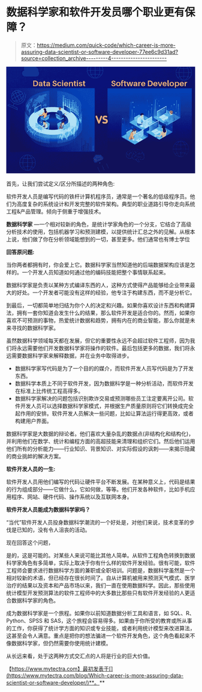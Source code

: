 # 数据科学家和软件开发员哪个职业更有保障？

> 原文：<https://medium.com/quick-code/which-career-is-more-assuring-data-scientist-or-software-developer-77ee6c9d31ad?source=collection_archive---------4----------------------->

![](img/b2915076f10370fe7a849d47ac834163.png)

首先，让我们尝试定义/区分所描述的两种角色:

软件开发人员是编写代码的铁杆计算机程序员，通常是一个著名的低级程序员。他们为高度复杂的系统设计和开发完整的软件架构。典型的职业道路引导你走向系统工程&产品管理。倾向于侧重于增强技术。

**数据科学家** —一个相对较新的角色，是统计学家角色的一个分支，它结合了高级分析技术的使用，包括机器学习和预测建模，以提供统计汇总之外的见解。从根本上说，他们做了你在分析领域能想到的一切，甚至更多。他们通常也有博士学位

**回答原问题:**

当你两者都拥有时，你会爱上它。数据科学家当然知道他的后端数据架构应该是怎样的。一个开发人员知道如何通过他的编码技能把整个事情联系起来。

数据科学家是负责以某种方式编译东西的人，这种方式使得产品能够给企业带来最大的好处。一个开发者可能没有这样的经验，他专注于构建东西，而不是分析它。

到最后，一切都简单地归结为你个人的决定和兴趣。如果你喜欢设计东西和构建算法，拥有一套你知道会发生什么的结果，那么软件开发是适合你的。然而，如果你喜欢不可预测的事物，热爱统计数据和趋势，拥有内在的商业智能，那么你就是未来寻找的数据科学家。

虽然数据科学领域每天都在发展，但它的重要性永远不会超过软件工程师，因为我们将永远需要他们开发数据科学家将操作的软件。最后包括更多的数据，我们将永远需要数据科学家来解释数据，并在业务中取得进步。

*   数据科学家写代码是为了一个目的的媒介，而软件开发人员写代码是为了开发东西。
*   数据科学本质上不同于软件开发，因为数据科学是一种分析活动，而软件开发在标准上比传统工程高得多。
*   数据科学家解决的问题包括识别欺诈交易或预测哪些员工注定要离开公司。软件开发人员可以选择数据科学家模式，并根据生产质量原则将它们转换成完全起作用的安排。软件开发人员解决一些问题，比如让算法运行得更高效，或者构建用户界面。

数据科学家是大数据的辩论者。他们喜欢大量杂乱的数据点(非结构化和结构化)，并利用他们在数学、统计和编程方面的高超技能来清理和组织它们。然后他们运用他们所有的分析能力——行业知识、背景知识、对实际假设的讽刺——来揭示隐藏的商业挑衅的解决方案。

**软件开发人员的一生:**

软件开发人员用他们编写的代码让硬件平台不断发展。在某种意义上，代码是结果的行为组成部分——它做什么，它如何做，等等。他们开发各种软件，比如手机应用程序、网站、硬件代码、操作系统以及互联网本身。

**软件开发人员能成为数据科学家吗？**

“当代”软件开发人员投身数据科学潮流的一个好处是，对他们来说，技术变革的步伐是已知的，没有令人沮丧的活动。

现在回答这个问题，

是的，这是可能的。对某些人来说可能比其他人简单。从软件工程角色转换到数据科学家角色有多简单，实际上取决于你有什么样的软件开发经验。很有可能，软件工程师会要求进行数据科学方面的兼职或全职培训。问题是，数据科学虽然是一个相对较新的术语，但已经存在很长时间了。自从计算机被用来预测天气模式、医学治疗的结果以及资本和产品市场以来，我们一直在使用数据科学。因此，那些使用统计模型开发预测算法的软件工程师中的大多数比那些只有软件开发经验的人更适合数据科学家的角色。

成为数据科学家是一个旅程。如果你以前知道数据分析工具和语言，如 SQL、R、Python、SPSS 和 SAS，这个旅程会容易得多。如果由于你所受的教育或所从事的工作，你获得了统计学方面的知识或专业技能，或者利用统计模型来改进算法，这甚至会令人满意。重点是把你的想法骗进一个软件开发角色，这个角色看起来不像数据科学家，但仍然需要你使用统计建模。

从长远来看，处于这两种方式交汇点的人将是行业的巨大价值。

【https://www.mytectra.com】最初发表于[](https://www.mytectra.com/blog/Which-career-is-more-assuring-data-scientist-or-software-developer/)**。**